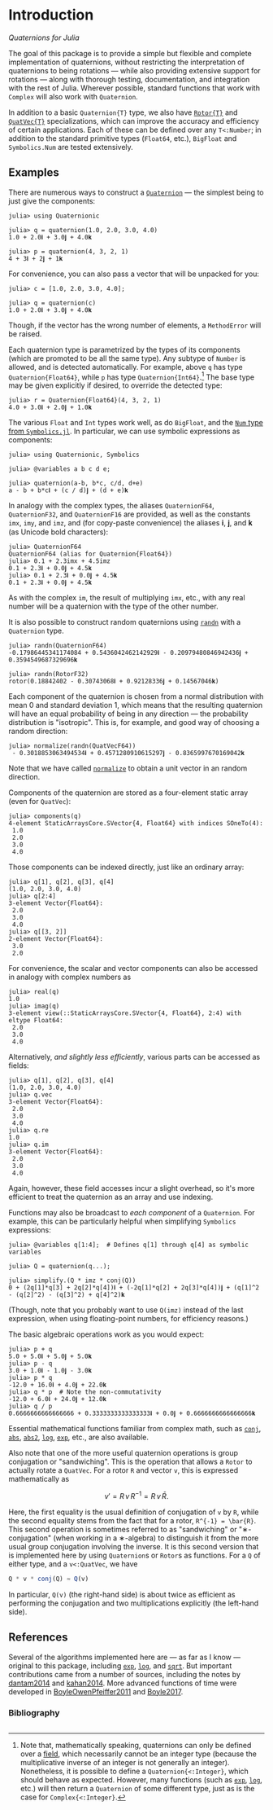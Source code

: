 # Introduction

*Quaternions for Julia*

The goal of this package is to provide a simple but flexible and complete
implementation of quaternions, without restricting the interpretation of
quaternions to being rotations — while also providing extensive support for
rotations — along with thorough testing, documentation, and integration with the
rest of Julia.  Wherever possible, standard functions that work with `Complex`
will also work with `Quaternion`.

In addition to a basic `Quaternion{T}` type, we also have [`Rotor{T}`](@ref) and
[`QuatVec{T}`](@ref) specializations, which can improve the accuracy and
efficiency of certain applications.  Each of these can be defined over any
`T<:Number`; in addition to the standard primitive types (`Float64`, etc.),
`BigFloat` and `Symbolics.Num` are tested extensively.

## Examples

There are numerous ways to construct a [`Quaternion`](@ref) — the simplest being
to just give the components:
```jldoctest example
julia> using Quaternionic

julia> q = quaternion(1.0, 2.0, 3.0, 4.0)
1.0 + 2.0𝐢 + 3.0𝐣 + 4.0𝐤

julia> p = quaternion(4, 3, 2, 1)
4 + 3𝐢 + 2𝐣 + 1𝐤
```
For convenience, you can also pass a vector that will be unpacked for you:
```jldoctest example
julia> c = [1.0, 2.0, 3.0, 4.0];

julia> q = quaternion(c)
1.0 + 2.0𝐢 + 3.0𝐣 + 4.0𝐤
```
Though, if the vector has the wrong number of elements, a `MethodError` will be
raised.

Each quaternion type is parametrized by the types of its components (which are
promoted to be all the same type).  Any subtype of `Number` is allowed, and is
detected automatically.  For example, above `q` has type `Quaternion{Float64}`,
while `p` has type `Quaternion{Int64}`.[^1] The base type may be given
explicitly if desired, to override the detected type:
```jldoctest example
julia> r = Quaternion{Float64}(4, 3, 2, 1)
4.0 + 3.0𝐢 + 2.0𝐣 + 1.0𝐤
```
The various `Float` and `Int` types work well, as do `BigFloat`, and the [`Num`
type from
`Symbolics.jl`](https://symbolics.juliasymbolics.org/v0.1/manual/variables/#A-note-about-functions-restricted-to-Numbers-1).
In particular, we can use symbolic expressions as components:
```jldoctest symbolics; setup = :(using Quaternionic, Symbolics)
julia> using Quaternionic, Symbolics

julia> @variables a b c d e;

julia> quaternion(a-b, b*c, c/d, d+e)
a - b + b*c𝐢 + (c / d)𝐣 + (d + e)𝐤
```
In analogy with the complex types, the aliases `QuaternionF64`, `QuaternionF32`,
and `QuaternionF16` are provided, as well as the constants `imx`, `imy`, and
`imz`, and (for copy-paste convenience) the aliases 𝐢, 𝐣, and 𝐤 (as Unicode
bold characters):
```jldoctest example
julia> QuaternionF64
QuaternionF64 (alias for Quaternion{Float64})
julia> 0.1 + 2.3imx + 4.5imz
0.1 + 2.3𝐢 + 0.0𝐣 + 4.5𝐤
julia> 0.1 + 2.3𝐢 + 0.0𝐣 + 4.5𝐤
0.1 + 2.3𝐢 + 0.0𝐣 + 4.5𝐤
```
As with the complex `im`, the result of multiplying `imx`, etc., with any real
number will be a quaternion with the type of the other number.

[^1]:
    Note that, mathematically speaking, quaternions can only be defined over a
    [field](https://en.wikipedia.org/wiki/Field_(mathematics)#Definition), which
    necessarily cannot be an integer type (because the multiplicative inverse of
    an integer is not generally an integer).  Nonetheless, it is possible to
    define a `Quaternion{<:Integer}`, which should behave as expected.  However,
    many functions (such as [`exp`](@ref), [`log`](@ref), etc.)  will then
    return a `Quaternion` of some different type, just as is the case for
    `Complex{<:Integer}`.

It is also possible to construct random quaternions using [`randn`](@ref) with a
`Quaternion` type.
```jldoctest example; setup = :(using Random; Random.seed!(1234))
julia> randn(QuaternionF64)
-0.17986445341174084 + 0.5436042462142929𝐢 - 0.20979480846942436𝐣 + 0.3594549687329696𝐤

julia> randn(RotorF32)
rotor(0.18842402 - 0.30743068𝐢 + 0.92128336𝐣 + 0.14567046𝐤)
```
Each component of the quaternion is chosen from a normal distribution with mean
0 and standard deviation 1, which means that the resulting quaternion will have
an equal probability of being in any direction — the probability distribution is
"isotropic".  This is, for example, and good way of choosing a random direction:
```jldoctest example
julia> normalize(randn(QuatVecF64))
 - 0.3018853063494534𝐢 + 0.4571280910615297𝐣 - 0.8365997670169042𝐤
```
Note that we have called [`normalize`](@ref) to obtain a unit vector in an
random direction.

Components of the quaternion are stored as a four-element static array (even for
`QuatVec`):
```jldoctest example
julia> components(q)
4-element StaticArraysCore.SVector{4, Float64} with indices SOneTo(4):
 1.0
 2.0
 3.0
 4.0
```
Those components can be indexed directly, just like an ordinary array:
```jldoctest example
julia> q[1], q[2], q[3], q[4]
(1.0, 2.0, 3.0, 4.0)
julia> q[2:4]
3-element Vector{Float64}:
 2.0
 3.0
 4.0
julia> q[[3, 2]]
2-element Vector{Float64}:
 3.0
 2.0
```
For convenience, the scalar and vector components can also be accessed in
analogy with complex numbers as
```jldoctest example
julia> real(q)
1.0
julia> imag(q)
3-element view(::StaticArraysCore.SVector{4, Float64}, 2:4) with eltype Float64:
 2.0
 3.0
 4.0
```
Alternatively, *and slightly less efficiently*, various parts can be accessed as
fields:
```jldoctest example
julia> q[1], q[2], q[3], q[4]
(1.0, 2.0, 3.0, 4.0)
julia> q.vec
3-element Vector{Float64}:
 2.0
 3.0
 4.0
julia> q.re
1.0
julia> q.im
3-element Vector{Float64}:
 2.0
 3.0
 4.0
```
Again, however, these field accesses incur a slight overhead, so it's more
efficient to treat the quaternion as an array and use indexing.

Functions may also be broadcast to *each component* of a `Quaternion`.  For
example, this can be particularly helpful when simplifying `Symbolics`
expressions:
```jldoctest symbolics
julia> @variables q[1:4];  # Defines q[1] through q[4] as symbolic variables

julia> Q = quaternion(q...);

julia> simplify.(Q * imz * conj(Q))
0 + (2q[1]*q[3] + 2q[2]*q[4])𝐢 + (-2q[1]*q[2] + 2q[3]*q[4])𝐣 + (q[1]^2 - (q[2]^2) - (q[3]^2) + q[4]^2)𝐤
```
(Though, note that you probably want to use `Q(imz)` instead of the last
expression, when using floating-point numbers, for efficiency reasons.)

The basic algebraic operations work as you would expect:
```jldoctest example
julia> p + q
5.0 + 5.0𝐢 + 5.0𝐣 + 5.0𝐤
julia> p - q
3.0 + 1.0𝐢 - 1.0𝐣 - 3.0𝐤
julia> p * q
-12.0 + 16.0𝐢 + 4.0𝐣 + 22.0𝐤
julia> q * p  # Note the non-commutativity
-12.0 + 6.0𝐢 + 24.0𝐣 + 12.0𝐤
julia> q / p
0.6666666666666666 + 0.3333333333333333𝐢 + 0.0𝐣 + 0.6666666666666666𝐤
```
Essential mathematical functions familiar from complex math, such as
[`conj`](@ref), [`abs`](@ref), [`abs2`](@ref), [`log`](@ref), [`exp`](@ref),
etc., are also available.

Also note that one of the more useful quaternion operations is group conjugation
or "sandwiching".  This is the operation that allows a `Rotor` to actually
rotate a `QuatVec`.  For a rotor ``R`` and vector `v`, this is expressed
mathematically as
```math
v′ = R\, v\, R^{-1} = R\, v\, \bar{R}.
```
Here, the first equality is the usual definition of conjugation of ``v`` by
``R``, while the second equality stems from the fact that for a rotor, ``R^{-1}
= \bar{R}``.  This second operation is sometimes referred to as "sandwiching"
or "∗-conjugation" (when working in a ∗-algebra) to distinguish it from the more
usual group conjugation involving the inverse.  It is this second version that
is implemented here by using `Quaternion`s or `Rotor`s as functions.  For a `Q`
of either type, and a `v<:QuatVec`, we have
```julia
Q * v * conj(Q) ≈ Q(v)
```
In particular, `Q(v)` (the right-hand side) is about twice as efficient as
performing the conjugation and two multiplications explicitly (the left-hand
side).


## References

Several of the algorithms implemented here are — as far as I know —
original to this package, including [`exp`](@ref), [`log`](@ref), and
[`sqrt`](@ref).  But important contributions came from a number of
sources, including the notes by [dantam2014](@citet) and
[kahan2014](@citet).  More advanced functions of time were developed
in [BoyleOwenPfeiffer2011](@citet) and [Boyle2017](@citet).

### Bibliography

```@bibliography
```
